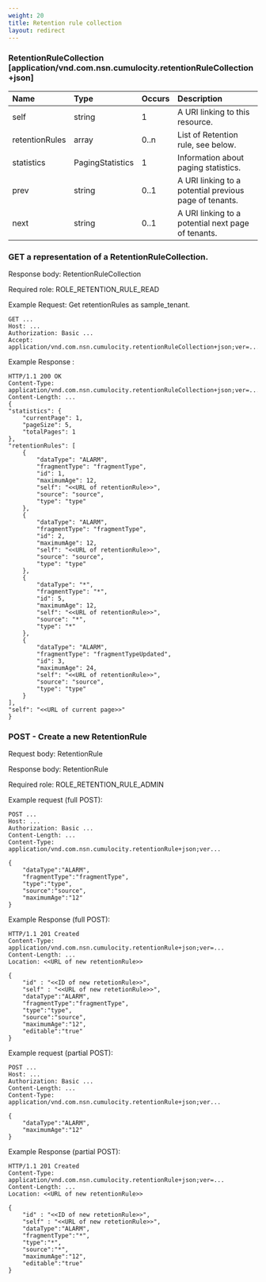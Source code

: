 ```yaml
---
weight: 20
title: Retention rule collection
layout: redirect
---
```


### RetentionRuleCollection [application/vnd.com.nsn.cumulocity.retentionRuleCollection+json]

|Name|Type|Occurs|Description|
|:---|:---|:-----|:----------|
|self|string|1|A URI linking to this resource.|
|retentionRules|array|0..n|List of Retention rule, see below.|
|statistics|PagingStatistics|1|Information about paging statistics.|
|prev|string|0..1|A URI linking to a potential previous page of tenants.|
|next|string|0..1|A URI linking to a potential next page of tenants.|


### GET a representation of a RetentionRuleCollection.

Response body: RetentionRuleCollection

Required role: ROLE\_RETENTION\_RULE\_READ

Example Request: Get retentionRules as sample\_tenant.


    GET ...
    Host: ...
    Authorization: Basic ...
    Accept: application/vnd.com.nsn.cumulocity.retentionRuleCollection+json;ver=...

Example Response :

    HTTP/1.1 200 OK
    Content-Type: application/vnd.com.nsn.cumulocity.retentionRuleCollection+json;ver=...
    Content-Length: ...
    {
    "statistics": {
        "currentPage": 1,
        "pageSize": 5,
        "totalPages": 1
    },
    "retentionRules": [
        {
            "dataType": "ALARM",
            "fragmentType": "fragmentType",
            "id": 1,
            "maximumAge": 12,
            "self": "<<URL of retentionRule>>",
            "source": "source",
            "type": "type"
        },
        {
            "dataType": "ALARM",
            "fragmentType": "fragmentType",
            "id": 2,
            "maximumAge": 12,
            "self": "<<URL of retentionRule>>",
            "source": "source",
            "type": "type"
        },
        {
            "dataType": "*",
            "fragmentType": "*",
            "id": 5,
            "maximumAge": 12,
            "self": "<<URL of retentionRule>>",
            "source": "*",
            "type": "*"
        },
        {
            "dataType": "ALARM",
            "fragmentType": "fragmentTypeUpdated",
            "id": 3,
            "maximumAge": 24,
            "self": "<<URL of retentionRule>>",
            "source": "source",
            "type": "type"
        }
    ],
    "self": "<<URL of current page>>"
    }


### POST - Create a new RetentionRule

Request body: RetentionRule

Response body: RetentionRule

Required role: ROLE\_RETENTION\_RULE\_ADMIN

Example request (full POST):

	POST ...
	Host: ...
	Authorization: Basic ...
	Content-Length: ...
	Content-Type: application/vnd.com.nsn.cumulocity.retentionRule+json;ver...

	{
        "dataType":"ALARM",
        "fragmentType":"fragmentType",
        "type":"type",
        "source":"source",
        "maximumAge":"12"
    }

Example Response (full POST):

	HTTP/1.1 201 Created
	Content-Type: application/vnd.com.nsn.cumulocity.retentionRule+json;ver=...
	Content-Length: ...
	Location: <<URL of new retentionRule>>

	{
	    "id" : "<<ID of new retetionRule>>",
		"self" : "<<URL of new retetionRule>>",
        "dataType":"ALARM",
        "fragmentType":"fragmentType",
        "type":"type",
        "source":"source",
        "maximumAge":"12",
        "editable":"true"
    }

Example request (partial POST):

	POST ...
	Host: ...
	Authorization: Basic ...
	Content-Length: ...
	Content-Type: application/vnd.com.nsn.cumulocity.retentionRule+json;ver...

	{
        "dataType":"ALARM",
        "maximumAge":"12"
    }

Example Response (partial POST):

	HTTP/1.1 201 Created
	Content-Type: application/vnd.com.nsn.cumulocity.retentionRule+json;ver=...
	Content-Length: ...
	Location: <<URL of new retentionRule>>

	{
	    "id" : "<<ID of new retetionRule>>",
		"self" : "<<URL of new retetionRule>>",
        "dataType":"ALARM",
        "fragmentType":"*",
        "type":"*",
        "source":"*",
        "maximumAge":"12",
        "editable":"true"
    }
